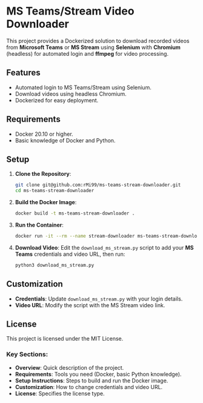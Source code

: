 
# MS Teams/Stream Video Downloader

This project provides a Dockerized solution to download recorded videos from **Microsoft Teams** or **MS Stream** using **Selenium** with **Chromium** (headless) for automated login and **ffmpeg** for video processing.

## Features
- Automated login to MS Teams/Stream using Selenium.
- Download videos using headless Chromium.
- Dockerized for easy deployment.

## Requirements
- Docker 20.10 or higher.
- Basic knowledge of Docker and Python.

## Setup

1. **Clone the Repository**:
   ```bash
   git clone git@github.com:rMi99/ms-teams-stream-downloader.git
   cd ms-teams-stream-downloader
   ```

2. **Build the Docker Image**:
   ```bash
   docker build -t ms-teams-stream-downloader .
   ```

3. **Run the Container**:
   ```bash
   docker run -it --rm --name stream-downloader ms-teams-stream-downloader
   ```

4. **Download Video**:
   Edit the `download_ms_stream.py` script to add your **MS Teams** credentials and video URL, then run:
   ```bash
   python3 download_ms_stream.py
   ```

## Customization

- **Credentials**: Update `download_ms_stream.py` with your login details.
- **Video URL**: Modify the script with the MS Stream video link.

## License

This project is licensed under the MIT License.



### Key Sections:
- **Overview**: Quick description of the project.
- **Requirements**: Tools you need (Docker, basic Python knowledge).
- **Setup Instructions**: Steps to build and run the Docker image.
- **Customization**: How to change credentials and video URL.
- **License**: Specifies the license type.

